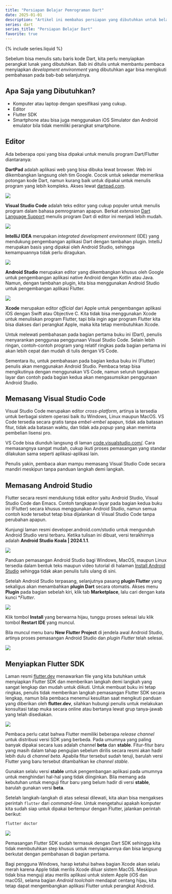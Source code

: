 ```yaml
---
title: "Persiapan Belajar Pemrograman Dart"
date: 2025-01-01
description: "Artikel ini membahas persiapan yang dibutuhkan untuk belajar pemrograman Dart 3.x terutama untuk menyiapkan _development environment_ yang dibutuhkan agar bisa mengikuti pembahasan pada bab-bab selanjutnya."
series: dart
series_title: "Persiapan Belajar Dart"
favorite: true
---
```


{% include series.liquid %}

Sebelum bisa menulis satu baris kode Dart, kita perlu menyiapkan perangkat lunak yang dibutuhkan. Bab ini ditulis untuk membantu pembaca menyiapkan _development environment_ yang dibutuhkan agar bisa mengikuti pembahasan pada bab-bab selanjutnya. 

## Apa Saja yang Dibutuhkan?

- Komputer atau laptop dengan spesifikasi yang cukup.
- Editor
- Flutter SDK
- Smartphone atau bisa juga menggunakan iOS Simulator dan Android emulator bila tidak memiliki perangkat smartphone. 

## Editor

Ada beberapa opsi yang bisa dipakai untuk menulis program Dart/Flutter diantaranya:

**DartPad** adalah aplikasi web yang bisa dibuka lewat browser. Web ini dikembangkan langsung oleh tim Google. Cocok untuk sekedar memeriksa potongan kode Dart, namun kurang baik untuk dipakai untuk menulis program yang lebih kompleks. Akses lewat [dartpad.com](https://dartpad.dev/). 

![](/assets/images/persiapan-belajar-pemrograman-dart/dartpad.png)

**Visual Studio Code** adalah teks editor yang cukup populer untuk menulis program dalam bahasa pemrograman apapun. Berkat _extension_ [Dart Language Support](https://dartcode.org/) menulis program Dart di editor ini menjadi lebih mudah. 

![](/assets/images/persiapan-belajar-pemrograman-dart/vscode.png)

**IntelliJ IDEA** merupakan _integrated development environment_ (IDE) yang mendukung pengembangan aplikasi Dart dengan tambahan plugin. IntelliJ merupakan basis yang dipakai oleh Android Studio, sehingga kemampuannya tidak perlu diragukan. 

![](/assets/images/persiapan-belajar-pemrograman-dart/intellij.png)

**Android Studio** merupakan editor yang dikembangkan khusus oleh Google untuk pengembangan aplikasi native Android dengan Kotlin atau Java. Namun, dengan tambahan plugin, kita bisa menggunakan Android Studio untuk pengembangan aplikasi Flutter. 

![](/assets/images/persiapan-belajar-pemrograman-dart/androidstudio.png)

**Xcode** merupakan editor _official_ dari Apple untuk pengembangan aplikasi iOS dengan Swift atau Objective C. Kita tidak bisa menggunakan Xcode untuk menuliskan program Flutter, tapi bila ingin agar program Flutter kita bisa diakses dari perangkat Apple, maka kita tetap membutuhkan Xcode. 

Untuk melewati pembahasan pada bagian pertama buku ini (Dart), penulis menyarankan penggunaa penggunaan Visual Studio Code. Selain lebih ringan, contoh-contoh program yang relatif ringkas pada bagian pertama ini akan lebih cepat dan mudah di tulis dengan VS Code.

Sementara itu, untuk pembahasan pada bagian kedua buku ini (Flutter) penulis akan menggunakan Android Studio. Pembaca tetap bisa mengikutinya dengan menggunakan VS Code, namun seluruh tangkapan layar dan contoh pada bagian kedua akan mengasumsikan penggunaan Android Studio. 

## Memasang Visual Studio Code

Visual Studio Code merupakan editor _cross-platform_, artinya ia tersedia untuk berbagai sistem operasi baik itu Windows, Linux maupun MacOS. VS Code tersedia secara gratis tanpa _embel-embel_ apapun, tidak ada batasan fitur, tidak ada batasan waktu, dan tidak ada _popup_ yang akan meminta pembelian lisensi pro. 

VS Code bisa diunduh langsung di laman [code.visualstudio.com/](https://code.visualstudio.com/). Cara memasangnya sangat mudah, cukup ikuti proses pemasangan yang standar dilakukan sama seperti aplikasi-aplikasi lain. 

Penulis yakin, pembaca akan mampu memasang Visual Studio Code secara mandiri meskipun tanpa panduan langkah demi langkah. 

## Memasang Android Studio

Flutter secara resmi mendukung tidak editor yaitu Android Studio, Visual Studio Code dan Emacs. Contoh tangkapan layar pada bagian kedua buku ini (Flutter) secara khusus menggunakan Android Studio, namun semua contoh kode tersebut tetap bisa dijalankan di Visual Studio Code tanpa perubahan apapun. 

Kunjungi laman resmi developer.android.com/studio untuk mengunduh Android Studio versi terbaru. Ketika tulisan ini dibuat, versi terakhirnya adalah **Android Studio Koala | 2024.1.1**.

![](/assets/images/persiapan-belajar-pemrograman-dart/androidstudiowebsite.png)

Panduan pemasangan Android Studio bagi Windows, MacOS, maupun Linux tersedia dalam bentuk teks maupun video tutorial di halaman [Install Android Studio](https://developer.android.com/studio/install) sehingga tidak akan penulis tulis ulang di sini. 

Setelah Android Studio terpasang, selanjutnya pasang **plugin Flutter** yang sekaligus akan menambahkan **plugin Dart** secara otomatis. Akses menu **Plugin** pada bagian sebelah kiri, klik tab **Marketplace**, lalu cari dengan kata kunci **Flutter*. 

![](/assets/images/persiapan-belajar-pemrograman-dart/androidstudioflutterplugin.png)

Klik tombol **Install** yang berwarna hijau, tunggu proses selesai lalu klik tombol **Restart IDE** yang muncul. 

Bila muncul menu baru **New Flutter Project** di jendela awal Android Studio, artinya proses pemasangan Android Studio dan *plugin Flutter* telah selesai. 

![](/assets/images/persiapan-belajar-pemrograman-dart/androidstudionewflutter.png)

## Menyiapkan Flutter SDK

Laman resmi [flutter.dev](https://flutter.dev) menawarkan file yang kita butuhkan untuk menyiapkan Flutter SDK dan memberikan langkah demi langkah yang sangat lengkap dan mudah untuk diikuti. Untuk membuat buku ini tetap ringkas, penulis tidak memberikan langkah pemasangan Flutter SDK secara lengkap, namun bila pembaca menemui kesulitan saat mengikuti panduan yang diberikan oleh **flutter.dev**, silahkan hubungi penulis untuk melakukan konsultasi tatap muka secara online atau bertanya lewat grup tanya-jawab yang telah disediakan. 

![](/assets/images/persiapan-belajar-pemrograman-dart/fluttersdk.png)

Pembaca perlu catat bahwa Flutter memiliki beberapa _release channel_ untuk distribusi versi SDK yang berbeda. Pada umumnya yang paling banyak dipakai secara luas adalah channel **beta** dan **stable**. Fitur-fitur baru yang masih dalam tahap pengujian sebelum dirilis secara resmi akan hadir lebih dulu di _channel beta_. Apabila fitur tersebut sudah teruji, barulah versi Flutter yang baru tersebut ditambahkan ke _channel stable_. 

Gunakan selalu versi **stable** untuk pengembangan aplikasi pada umumnya untuk menghindari hal-hal yang tidak diinginkan. Bila memang ada kebutuhan untuk menguji fitur baru yang belum hadir di versi **stable**, barulah gunakan versi **beta**. 

Setelah langkah-langkah di atas selesai dilewati, kita akan bisa mengakses perintah `flutter` dari _command-line_. Untuk mengetahui apakah komputer kita sudah siap untuk dipakai bertempur dengan Flutter, jalankan perintah berikut:

```sh
flutter doctor
```

![](/assets/images/persiapan-belajar-pemrograman-dart/flutterdoctor.png)

Pemasangan Flutter SDK sudah termasuk dengan Dart SDK sehingga kita tidak membutuhkan step khusus untuk menyiapkannya dan bisa langsung berkutat dengan pembahasan di bagian pertama. 

Bagi pengguna Windows, harap ketahui bahwa bagian Xcode akan selalu merah karena Apple tidak merilis Xcode diluar sistem MacOS. Meskipun tidak bisa menguji atau merilis aplikasi untuk sistem Apple (iOS dan macOS), selama bagian _Android toolchain_ mendapat centang hijau, kita tetap dapat mengembangkan aplikasi Flutter untuk perangkat Android. 
